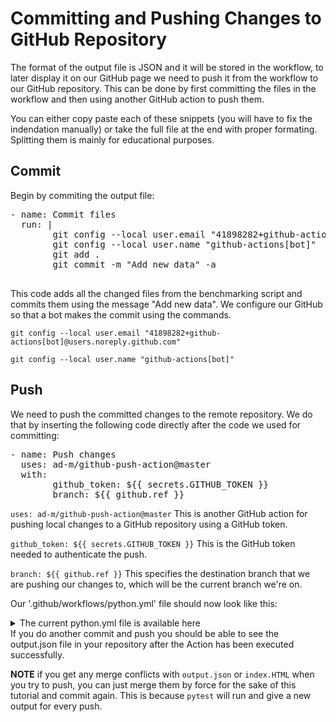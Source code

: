 # Committing and Pushing Changes to GitHub Repository
<!--

Same thing with the copying of code messing with the indentation, other than that the content is good. 
**Fixed: Added explanation and a fully formated snippet at the end**

This is where I had an issue with a merge conflict though. Previous steps seem to have produced files that I had to pull before I could push them. Not sure if that was supposed to happen, if not, look into it. If it is on purpose, then I suggest you add a note about it.

**Fixed: Added note about merge conflict**


 -->
The format of the output file is JSON and it will be stored in the workflow, to later display it on our GitHub page we need to push it from the workflow to our GitHub repository. This can be done by first committing the files in the workflow and then using another GitHub action to push them.

You can either copy paste each of these snippets (you will have to fix the indendation manually) or take the full file at the end with proper formating. Splitting them is mainly for educational purposes. 


## Commit
Begin by commiting the output file:
<pre class="file" 
data-target = "clipboard">
- name: Commit files
  run: |
        git config --local user.email "41898282+github-actions[bot]@users.noreply.github.com"
        git config --local user.name "github-actions[bot]"
        git add .
        git commit -m "Add new data" -a

</pre>

This code adds all the changed files from the benchmarking script and commits them using the message "Add new data". We configure our GitHub so that a bot makes the commit using the commands. 

`git config --local user.email "41898282+github-actions[bot]@users.noreply.github.com"`

`git config --local user.name "github-actions[bot]"`

## Push
We need to push the committed changes to the remote repository. We do that by inserting the following code directly after the code we used for committing:
<pre class="file" 
data-target = "clipboard">
- name: Push changes
  uses: ad-m/github-push-action@master
  with:
        github_token: ${{ secrets.GITHUB_TOKEN }}
        branch: ${{ github.ref }} 
</pre>

`uses: ad-m/github-push-action@master` This is another GitHub action for pushing local changes to a GitHub repository using a GitHub token.

`github_token: ${{ secrets.GITHUB_TOKEN }}` This is the GitHub token needed to authenticate the push.

`branch: ${{ github.ref }}` This specifies the destination branch that we are pushing our changes to, which will be the current branch we're on.


Our '.github/workflows/python.yml' file should now look like this:


<details> 
  <summary>The current python.yml file is available here</summary>
<pre class="file" 
data-target = "clipboard">
name: Python benchmarking using pytest
on: push
jobs:
        benchmark:
                name: pytest-benchmarking
                runs-on: ubuntu-latest
                steps:
                        - uses: actions/checkout@v2
                          with:
                                persist-credentials: false
                                fetch-depth: 0 
                        - uses: actions/setup-python@v1
                        - name: Installing and running pytest
                          run: |
                                pwd
                                python -m pip install --upgrade pip
                                if [ -f requirements.txt ]; 
                                then pip install -r requirements.txt; fi
                                python src/test.py
                                pytest src/benchmarking.py --benchmark-json output.json
                        - name: Commit files
                          run: |
                               git config --local user.email "41898282+github-actions[bot]@users.noreply.github.com"
                               git config --local user.name "github-actions[bot]"
                               git add .
                               git commit -m "Add new data" -a
                        - name: Push changes
                          uses: ad-m/github-push-action@master
                          with:
                                github_token: ${{ secrets.GITHUB_TOKEN }}
                                branch: ${{ github.ref }} 
</pre>
</details> 
If you do another commit and push you should be able to see the output.json file in your repository after the Action has been executed successfully. 

**NOTE** if you get any merge conflicts with `output.json` or `index.HTML` when you try to push, you can just merge them by force for the sake of this tutorial and commit again. This is because `pytest` will run and give a new output for every push.



